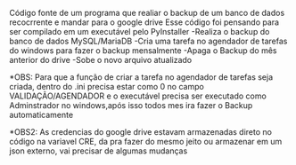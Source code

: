 Código fonte de um programa que realiar o backup de um banco de dados recocrrente e mandar para o google drive
Esse código foi pensando para ser compilado em um executável pelo PyInstaller
    -Realiza o backup do banco de dados MySQL/MariaDB
    -Cria uma tarefa no agendador de tarefas do windows para fazer o backup mensalmente
    -Apaga o Backup do mês anterior do drive
    -Sobe o novo arquivo atualizado

*OBS: Para que a função de criar a tarefa no agendador de tarefas seja criada, dentro do .ini precisa estar como 0 no campo VALIDAÇÃO/AGENDADOR e o executável precisa ser executado como Adminstrador no windows,após isso todos mes ira fazer o Backup automaticamente

*OBS2: As credencias do google drive estavam armazenadas direto no código na variavel CRE, da pra fazer do mesmo jeito ou armazenar em um json externo, vai precisar de algumas mudanças
